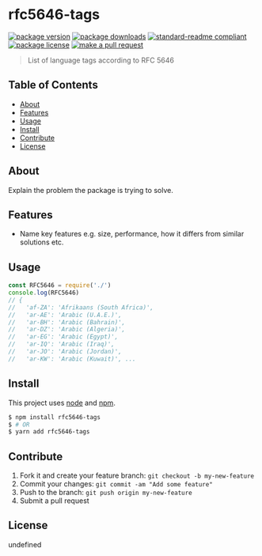 
# rfc5646-tags
[![package version](https://img.shields.io/npm/v/rfc5646-tags.svg?style=flat-square)](https://npmjs.org/package/rfc5646-tags)
[![package downloads](https://img.shields.io/npm/dm/rfc5646-tags.svg?style=flat-square)](https://npmjs.org/package/rfc5646-tags)
[![standard-readme compliant](https://img.shields.io/badge/readme%20style-standard-brightgreen.svg?style=flat-square)](https://github.com/RichardLitt/standard-readme)
[![package license](https://img.shields.io/npm/l/rfc5646-tags.svg?style=flat-square)](https://npmjs.org/package/rfc5646-tags)
[![make a pull request](https://img.shields.io/badge/PRs-welcome-brightgreen.svg?style=flat-square)](http://makeapullrequest.com)

> List of language tags according to RFC 5646

## Table of Contents

- [About](#about)
- [Features](#features)
- [Usage](#usage)
- [Install](#install)
- [Contribute](#contribute)
- [License](#License)

## About

Explain the problem the package is trying to solve.

## Features

- Name key features e.g. size, performance, how it differs from similar solutions etc.

## Usage

```js
const RFC5646 = require('./')
console.log(RFC5646)
// {
//   'af-ZA': 'Afrikaans (South Africa)',
//   'ar-AE': 'Arabic (U.A.E.)',
//   'ar-BH': 'Arabic (Bahrain)',
//   'ar-DZ': 'Arabic (Algeria)',
//   'ar-EG': 'Arabic (Egypt)',
//   'ar-IQ': 'Arabic (Iraq)',
//   'ar-JO': 'Arabic (Jordan)',
//   'ar-KW': 'Arabic (Kuwait)', ...
```

## Install

This project uses [node](https://nodejs.org) and [npm](https://www.npmjs.com).

```sh
$ npm install rfc5646-tags
$ # OR
$ yarn add rfc5646-tags
```

## Contribute

1. Fork it and create your feature branch: `git checkout -b my-new-feature`
2. Commit your changes: `git commit -am "Add some feature"`
3. Push to the branch: `git push origin my-new-feature`
4. Submit a pull request

## License

undefined
